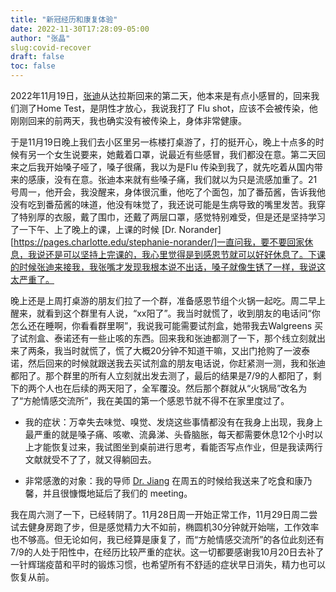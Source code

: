 ```yaml
---
title: "新冠经历和康复体验"
date: 2022-11-30T17:28:09-05:00
author: "张晶"
slug:covid-recover
draft: false
toc: false
---
```


2022年11月19日，[张迪](https://zhangdistephen.github.io/)从达拉斯回来的第二天，他本来是有点小感冒的，回来我们测了Home Test，是阴性才放心，我说我打了 Flu shot，应该不会被传染，他刚刚回来的前两天，我也确实没有被传染上，身体非常健康。

于是11月19日晚上我们去小区里另一栋楼打桌游了，打的挺开心，晚上十点多的时候有另一个女生说要来，她戴着口罩，说最近有些感冒，我们都没在意。第二天回来之后我开始嗓子哑了，嗓子很痛，我以为是Flu 传染到我了，就先吃着从国内带来的感康，没有在意。张迪本来就有些嗓子痛，我们就以为只是流感加重了。21号周一，他开会，我没醒来，身体很沉重，他吃了个面包，加了番茄酱，告诉我他没有吃到番茄酱的味道，他没有味觉了，我还说可能是生病导致的嘴里发苦。我穿了特别厚的衣服，戴了围巾，还戴了两层口罩，感觉特别难受，但是还是坚持学习了一下午、上了晚上的课，上课的时候 [Dr. Norander][https://pages.charlotte.edu/stephanie-norander/]一直问我，要不要回家休息，我说还是可以坚持上完课的，我心里觉得是到感恩节就可以好好休息了。下课的时候张迪来接我，我张嘴才发现我根本说不出话，嗓子就像生锈了一样，我说这太严重了。

晚上还是上周打桌游的朋友们拉了一个群，准备感恩节组个火锅一起吃。周二早上醒来，就看到这个群里有人说，“xx阳了”。我当时就慌了，收到朋友的电话问“你怎么还在睡啊，你看看群里啊”，我说我可能需要试剂盒，她带我去Walgreens 买了试剂盒、泰诺还有一些止咳的东西。回来我和张迪都测了一下，那个线立刻就出来了两条，我当时就慌了，慌了大概20分钟不知道干嘛，又出门抢购了一波泰诺，然后回来的时候就跟送我去买试剂盒的朋友电话说，你赶紧测一测，我和张迪都阳了。那个群里的所有人立刻就出发去测了，最后的结果是7/9的人都阳了，剩下的两个人也在后续的两天阳了，全军覆没。然后那个群就从“火锅局”改名为了“方舱情感交流所”，我在美国的第一个感恩节就不得不在家里度过了。

- 我的症状：万幸失去味觉、嗅觉、发烧这些事情都没有在我身上出现，我身上最严重的就是嗓子痛、咳嗽、流鼻涕、头昏脑胀，每天都需要休息12个小时以上才能恢复过来，我试图坐到桌前进行思考，看能否写点作业，但是我读两行文献就受不了了，就又得躺回去。

- 非常感激的对象：我的导师 [Dr. Jiang](https://pages.charlotte.edu/min-jiang/) 在周五的时候给我送来了吃食和康乃馨，并且很慷慨地延后了我们的 meeting。

我在周六测了一下，已经转阴了。11月28日周一开始正常工作，11月29日周二尝试去健身房跑了步，但是感觉精力大不如前，椭圆机30分钟就开始喘，工作效率也不够高。但无论如何，我已经算是康复了，而“方舱情感交流所”的各位此刻还有7/9的人处于阳性中，在经历比较严重的症状。这一切都要感谢我10月20日去补了一针辉瑞疫苗和平时的锻炼习惯，也希望所有不舒适的症状早日消失，精力也可以恢复从前。



